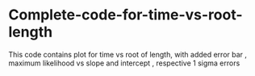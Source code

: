 # Complete-code-for-time-vs-root-length
This code contains plot for time vs root of length, with added error bar , maximum likelihood vs slope and intercept , respective 1 sigma errors
